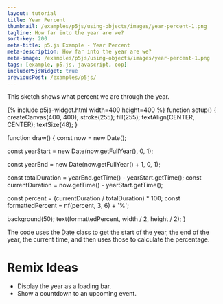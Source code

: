 ```yaml
---
layout: tutorial
title: Year Percent
thumbnail: /examples/p5js/using-objects/images/year-percent-1.png
tagline: How far into the year are we?
sort-key: 200
meta-title: p5.js Example - Year Percent
meta-description: How far into the year are we?
meta-image: /examples/p5js/using-objects/images/year-percent-1.png
tags: [example, p5.js, javascript, oop]
includeP5jsWidget: true
previousPost: /examples/p5js/
---
```


This sketch shows what percent we are through the year.

{% include p5js-widget.html width=400 height=400 %}
function setup() {
  createCanvas(400, 400);
  stroke(255);
  fill(255);
  textAlign(CENTER, CENTER);
  textSize(48);
}

function draw() {
  const now = new Date();

  const yearStart = new Date(now.getFullYear(), 0, 1);

  const yearEnd = new Date(now.getFullYear() + 1, 0, 1);

  const totalDuration = yearEnd.getTime() - yearStart.getTime();
  const currentDuration = now.getTime() - yearStart.getTime();

  const percent = (currentDuration / totalDuration) * 100;
  const formattedPercent = nf(percent, 3, 6) + '%';

  background(50);
  text(formattedPercent, width / 2, height / 2);
}
</script>

The code uses the [Date](https://developer.mozilla.org/en-US/docs/Web/JavaScript/Reference/Global_Objects/Date) class to get the start of the year, the end of the year, the current time, and then uses those to calculate the percentage.

# Remix Ideas

- Display the year as a loading bar.
- Show a countdown to an upcoming event.

